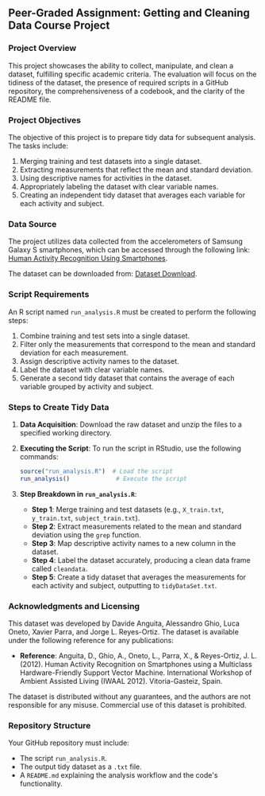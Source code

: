 ## Peer-Graded Assignment: Getting and Cleaning Data Course Project

### Project Overview

This project showcases the ability to collect, manipulate, and clean a dataset, fulfilling specific academic criteria. 
The evaluation will focus on the tidiness of the dataset, the presence of required scripts in a GitHub repository, the comprehensiveness of a codebook, and the clarity of the README file.

### Project Objectives

The objective of this project is to prepare tidy data for subsequent analysis. The tasks include:

1. Merging training and test datasets into a single dataset.
2. Extracting measurements that reflect the mean and standard deviation.
3. Using descriptive names for activities in the dataset.
4. Appropriately labeling the dataset with clear variable names.
5. Creating an independent tidy dataset that averages each variable for each activity and subject.

### Data Source

The project utilizes data collected from the accelerometers of Samsung Galaxy S smartphones, which can be accessed through the following link: [Human Activity Recognition Using Smartphones](http://archive.ics.uci.edu/ml/datasets/Human+Activity+Recognition+Using+Smartphones).

The dataset can be downloaded from: [Dataset Download](https://d396qusza40orc.cloudfront.net/getdata%2Fprojectfiles%2FUCI%20HAR%20Dataset.zip).

### Script Requirements

An R script named `run_analysis.R` must be created to perform the following steps:

1. Combine training and test sets into a single dataset.
2. Filter only the measurements that correspond to the mean and standard deviation for each measurement.
3. Assign descriptive activity names to the dataset.
4. Label the dataset with clear variable names.
5. Generate a second tidy dataset that contains the average of each variable grouped by activity and subject.

### Steps to Create Tidy Data

1. **Data Acquisition**: Download the raw dataset and unzip the files to a specified working directory.
2. **Executing the Script**: To run the script in RStudio, use the following commands:
   ```R
   source("run_analysis.R")  # Load the script
   run_analysis()             # Execute the script
   ```

3. **Step Breakdown in `run_analysis.R`**:
   - **Step 1**: Merge training and test datasets (e.g., `X_train.txt`, `y_train.txt`, `subject_train.txt`).
   - **Step 2**: Extract measurements related to the mean and standard deviation using the `grep` function.
   - **Step 3**: Map descriptive activity names to a new column in the dataset.
   - **Step 4**: Label the dataset accurately, producing a clean data frame called `cleandata`.
   - **Step 5**: Create a tidy dataset that averages the measurements for each activity and subject, outputting to `tidyDataSet.txt`.

### Acknowledgments and Licensing

This dataset was developed by Davide Anguita, Alessandro Ghio, Luca Oneto, Xavier Parra, and Jorge L. Reyes-Ortiz. The dataset is available under the following reference for any publications:

- **Reference**: Anguita, D., Ghio, A., Oneto, L., Parra, X., & Reyes-Ortiz, J. L. (2012). Human Activity Recognition on Smartphones using a Multiclass Hardware-Friendly Support Vector Machine. International Workshop of Ambient Assisted Living (IWAAL 2012). Vitoria-Gasteiz, Spain.

The dataset is distributed without any guarantees, and the authors are not responsible for any misuse. Commercial use of this dataset is prohibited.

### Repository Structure

Your GitHub repository must include:
- The script `run_analysis.R`.
- The output tidy dataset as a `.txt` file.
- A `README.md` explaining the analysis workflow and the code's functionality.
